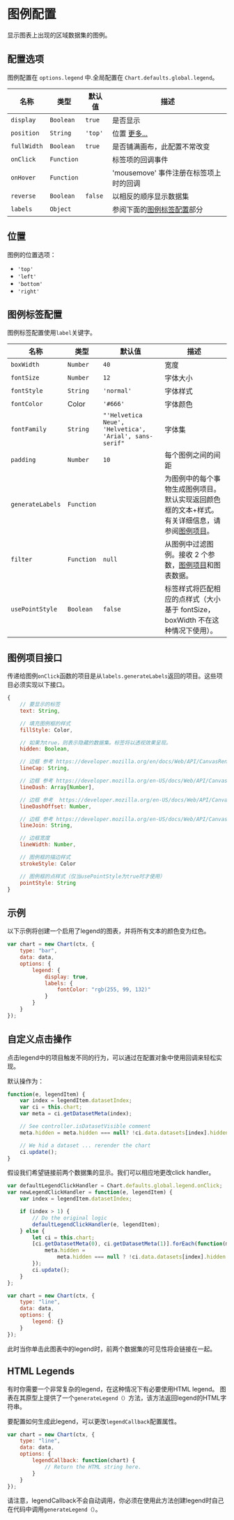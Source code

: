 # 图例配置

显示图表上出现的区域数据集的图例。

## 配置选项

图例配置在 `options.legend` 中.全局配置在 `Chart.defaults.global.legend`。

| 名称        | 类型       | 默认值  | 描述                                                      |
| ----------- | ---------- | ------- | --------------------------------------------------------- |
| `display`   | `Boolean`  | `true`  | 是否显示                                                  |
| `position`  | `String`   | `'top'` | 位置 [更多...](#position)                                 |
| `fullWidth` | `Boolean`  | `true`  | 是否铺满画布，此配置不常改变                              |
| `onClick`   | `Function` |         | 标签项的回调事件                                          |
| `onHover`   | `Function` |         | 'mousemove' 事件注册在标签项上时的回调                    |
| `reverse`   | `Boolean`  | `false` | 以相反的顺序显示数据集                                    |
| `labels`    | `Object`   |         | 参阅下面的[图例标签配置](#legend-label-configuration)部分 |

## 位置

图例的位置选项：

* `'top'`
* `'left'`
* `'bottom'`
* `'right'`

## 图例标签配置

图例标签配置使用`label`关键字。

| 名称             | 类型       | 默认值                                                 | 描述                                                                                                                                        |
| ---------------- | ---------- | ------------------------------------------------------ | ------------------------------------------------------------------------------------------------------------------------------------------- |
| `boxWidth`       | `Number`   | `40`                                                   | 宽度                                                                                                                                        |
| `fontSize`       | `Number`   | `12`                                                   | 字体大小                                                                                                                                    |
| `fontStyle`      | `String`   | `'normal'`                                             | 字体样式                                                                                                                                    |
| `fontColor`      | Color      | `'#666'`                                               | 字体颜色                                                                                                                                    |
| `fontFamily`     | `String`   | `"'Helvetica Neue', 'Helvetica', 'Arial', sans-serif"` | 字体集                                                                                                                                      |
| `padding`        | `Number`   | `10`                                                   | 每个图例之间的间距                                                                                                                          |
| `generateLabels` | `Function` |                                                        | 为图例中的每个事物生成图例项目。默认实现返回颜色框的文本+样式。有关详细信息，请参阅[图例项目](#chart-configuration-legend-item-interface)。 |
| `filter`         | `Function` | `null`                                                 | 从图例中过滤图例。接收 2 个参数，[图例项目](<(#chart-configuration-legend-item-interface)>)和图表数据。                                     |
| `usePointStyle`  | `Boolean`  | `false`                                                | 标签样式将匹配相应的点样式（大小基于 fontSize，boxWidth 不在这种情况下使用）。                                                              |

## 图例项目接口

传递给图例`onClick`函数的项目是从`labels.generateLabels`返回的项目。这些项目必须实现以下接口。

```javascript
{
    // 要显示的标签
    text: String,

    // 填充图例框的样式
    fillStyle: Color,

    // 如果为true，则表示隐藏的数据集。标签将以透视效果呈现。
    hidden: Boolean,

    // 边框 参考 https://developer.mozilla.org/en/docs/Web/API/CanvasRenderingContext2D/lineCap
    lineCap: String,

    // 边框 参考 https://developer.mozilla.org/en-US/docs/Web/API/CanvasRenderingContext2D/setLineDash
    lineDash: Array[Number],

    // 边框 参考  https://developer.mozilla.org/en-US/docs/Web/API/CanvasRenderingContext2D/lineDashOffset
    lineDashOffset: Number,

    // 边框 参考 https://developer.mozilla.org/en-US/docs/Web/API/CanvasRenderingContext2D/lineJoin
    lineJoin: String,

    // 边框宽度
    lineWidth: Number,

    // 图例框的描边样式
    strokeStyle: Color

    // 图例框的点样式（仅当usePointStyle为true时才使用）
    pointStyle: String
}
```

## 示例

以下示例将创建一个启用了legend的图表，并将所有文本的颜色变为红色。

```javascript
var chart = new Chart(ctx, {
	type: "bar",
	data: data,
	options: {
		legend: {
			display: true,
			labels: {
				fontColor: "rgb(255, 99, 132)"
			}
		}
	}
});
```

## 自定义点击操作

点击legend中的项目触发不同的行为，可以通过在配置对象中使用回调来轻松实现。

默认操作为：

```javascript
function(e, legendItem) {
    var index = legendItem.datasetIndex;
    var ci = this.chart;
    var meta = ci.getDatasetMeta(index);

    // See controller.isDatasetVisible comment
    meta.hidden = meta.hidden === null? !ci.data.datasets[index].hidden : null;

    // We hid a dataset ... rerender the chart
    ci.update();
}
```
假设我们希望链接前两个数据集的显示。我们可以相应地更改click handler。

```javascript
var defaultLegendClickHandler = Chart.defaults.global.legend.onClick;
var newLegendClickHandler = function(e, legendItem) {
	var index = legendItem.datasetIndex;

	if (index > 1) {
		// Do the original logic
		defaultLegendClickHandler(e, legendItem);
	} else {
		let ci = this.chart;
		[ci.getDatasetMeta(0), ci.getDatasetMeta(1)].forEach(function(meta) {
			meta.hidden =
				meta.hidden === null ? !ci.data.datasets[index].hidden : null;
		});
		ci.update();
	}
};

var chart = new Chart(ctx, {
	type: "line",
	data: data,
	options: {
		legend: {}
	}
});
```

此时当你单击此图表中的legend时，前两个数据集的可见性将会链接在一起。

## HTML Legends

有时你需要一个非常复杂的legend，在这种情况下有必要使用HTML legend。 图表在其原型上提供了一个`generateLegend（）`方法，该方法返回legend的HTML字符串。

要配置如何生成此legend，可以更改`legendCallback`配置属性。


```javascript
var chart = new Chart(ctx, {
	type: "line",
	data: data,
	options: {
		legendCallback: function(chart) {
			// Return the HTML string here.
		}
	}
});
```

请注意，legendCallback不会自动调用，你必须在使用此方法创建legend时自己在代码中调用`generateLegend（）`。